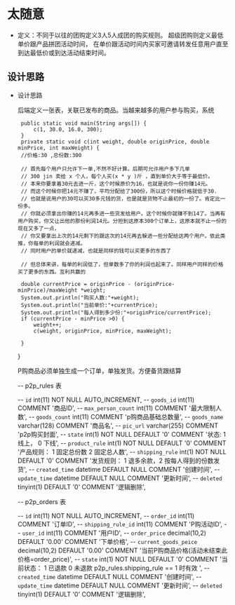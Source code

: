 # 太随意
* 定义：不同于以往的团购定义3人5人成团的购买规则。
    超级团购则定义最低单价跟产品拼团活动时间，
    在单价跟活动时间内买家可邀请转发任意用户直至到达最低价或到达活动结束时间。
## 设计思路
 * 设计思路 
    
    后端定义一张表，关联已发布的商品。当越来越多的用户参与购买，系统
    
    
        public static void main(String args[]) {
            c(1, 30.0, 16.0, 300);
        }
        private static void c(int weight, double originPrice, double minPrice, int maxWeight) {
        //价格:30 ,总份数:300
        
        // 首先每个用户只允许下一单,不然不好计算。后期可允许用户多下几单
        // 300 jin 卖给 x 个人，每个人买(x * y )斤 ，直到单价大于等于最低价。
        // 本来你要拿着30元去进一斤，这个时候原价为16，也就是说你一份你赚14元。
        // 而这个时候你把14元不赚了，平均分配给了300份，所以这个时候价格就低于30.
        // 也就是说用户的30可以买30多元钱的货，也是就是货物不止最初的一份了。肯定比一份多。
        // 你就必须拿出你赚的14元再多进一些货发给用户。这个时候你就赚不到14了。当再有用户购买，你又让出他的那份利润14元。分担到这原本300个订单上，这原本就不止一份的现在又多了一点，
        // 你又要拿出上次的14元剩下的跟这次的14元再去躲进一些分配给这两个用户。依此类推，你每单的利润就会递减。
        // 同时用户的单价就递减，也就是同样的钱可以买更多的东西了
        
        // 但总体来讲，每单的利润低了，但单数多了你的利润也起来了。同样用户同样的价格买了更多的东西。互利共赢的

        double currentPrice = originPrice - (originPrice- minPrice)/maxWeight *weight;
        System.out.println("购买人数:"+weight);
        System.out.println("当前单价:"+currentPrice);
        System.out.println("每人得到多少份:"+originPrice/currentPrice);
        if (currentPrice - minPrice >0) {
            weight++;
            c(weight, originPrice, minPrice, maxWeight);

        }
    }
    
    P购商品必须单独生成一个订单，单独发货。方便备货跟结算
    
    -- p2p_rules 表
    
    --     `id`             int(11) NOT NULL AUTO_INCREMENT,
    --     `goods_id` int(11) COMMENT '商品ID',
    --     `max_person_count` int(11) COMMENT '最大限制人数',
    --     `goods_count` int(11) COMMENT 'p购商品基础总数量',
    --     `goods_name` varchar(128) COMMENT '商品名',
    --     `pic_url`     varchar(255) COMMENT 'p2p购买封面',
    --     `state`   int(1)  NOT NULL DEFAULT '0' COMMENT '状态: 1 线上， 0 下线',
    --     `product_rule`   int(1)  NOT NULL DEFAULT '0' COMMENT '产品规则： 1 固定总份数 2 固定总人数',
    --     `shipping_rule`   int(1)  NOT NULL DEFAULT '0' COMMENT '发货规则： 1 退多余款，2 按每人得到的份数发货',
    --     `created_time`   datetime         DEFAULT NULL COMMENT '创建时间',
    --     `update_time`    datetime         DEFAULT NULL COMMENT '更新时间',
    --     `deleted`        tinyint(1)       DEFAULT '0' COMMENT '逻辑删除',
    
    -- p2p_orders 表
    
    --     `id`             int(11) NOT NULL AUTO_INCREMENT,
    --     `order_id` int(11) COMMENT '订单ID',
    --     `shipping_rule_id` int(11) COMMENT 'P购活动ID',
    --     `user_id` int(11) COMMENT '用户ID',
    --     `order_price`     decimal(10,2) DEFAULT '0.00' COMMENT '下单价格',
    --     `current_goods_peice`   decimal(10,2) DEFAULT '0.00' COMMENT '当前P购商品价格(活动未结束此价格=order_price)',
    --     `state`   int(1)  NOT NULL DEFAULT '0' COMMENT '当前状态： 1 已退款 0 未退款 p2p_rules.shipping_rule == 1 时有效  ',
    --     `created_time`   datetime         DEFAULT NULL COMMENT '创建时间',
    --     `update_time`    datetime         DEFAULT NULL COMMENT '更新时间',
    --     `deleted`        tinyint(1)       DEFAULT '0' COMMENT '逻辑删除',
    
    